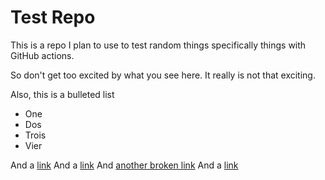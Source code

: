 # Test Repo

This is a repo I plan to use to test random things specifically things with GitHub actions.

So don't get too excited by what you see here. It really is not that exciting.

Also, this is a bulleted list
- One
- Dos
- Trois
- Vier

And a [link](https://www.arsenal.com/)
And a [link](https://www.arsenal.com/)
And [another broken link](https://github.com/pytorch/serve/blob/master/docs/FAQs.md)
And a [link](https://www.arsenal.com/)
